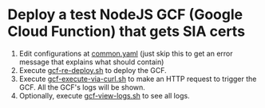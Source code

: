 # Deploy a test NodeJS GCF (Google Cloud Function) that gets SIA certs

1. Edit configurations at [common.yaml](common.yaml)  (just skip this to get an error message that explains what should contain)
2. Execute [gcf-re-deploy.sh](gcf-re-deploy.sh) to deploy the GCF.
3. Execute [gcf-execute-via-curl.sh](gcf-execute-via-curl.sh) to make an HTTP request to trigger the GCF. All the GCF's logs will be shown.
4. Optionally, execute [gcf-view-logs.sh](gcf-view-logs.sh) to see all logs. 

